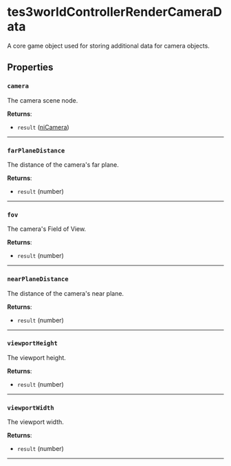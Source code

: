 <!---
	This file is autogenerated. Do not edit this file manually. Your changes will be ignored.
	More information: https://github.com/MWSE/MWSE/tree/master/docs
-->

# tes3worldControllerRenderCameraData

A core game object used for storing additional data for camera objects.

## Properties

### `camera`
<div class="search_terms" style="display: none">camera</div>

The camera scene node.

**Returns**:

* `result` ([niCamera](../../types/niCamera))

***

### `farPlaneDistance`
<div class="search_terms" style="display: none">farplanedistance</div>

The distance of the camera's far plane.

**Returns**:

* `result` (number)

***

### `fov`
<div class="search_terms" style="display: none">fov</div>

The camera's Field of View.

**Returns**:

* `result` (number)

***

### `nearPlaneDistance`
<div class="search_terms" style="display: none">nearplanedistance</div>

The distance of the camera's near plane.

**Returns**:

* `result` (number)

***

### `viewportHeight`
<div class="search_terms" style="display: none">viewportheight</div>

The viewport height.

**Returns**:

* `result` (number)

***

### `viewportWidth`
<div class="search_terms" style="display: none">viewportwidth</div>

The viewport width.

**Returns**:

* `result` (number)

***


